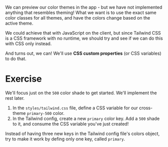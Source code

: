 We can preview our color themes in the app - but we have not implemented anything that resembles theming! What we want is to use the exact same color classes for all themes, and have the colors change based on the active theme.

We could achieve that with JavaScript on the client, but since Tailwind CSS is a CSS framework with no runtime, we should try and see if we can do this with CSS only instead.

And turns out, we can! We'll use **CSS custom properties** (or CSS variables) to do that.

# Exercise

We'll focus just on the `500` color shade to get started. We'll implement the rest later.

1. In the `styles/tailwind.css` file, define a CSS variable for our cross-theme `primary-500` color.
2. In the Tailwind config, create a new `primary` color key. Add a `500` shade to it, and consume the CSS variable you've just created!

Instead of having three new keys in the Tailwind config file's colors object, try to make it work by defing only one key, called `primary`.
